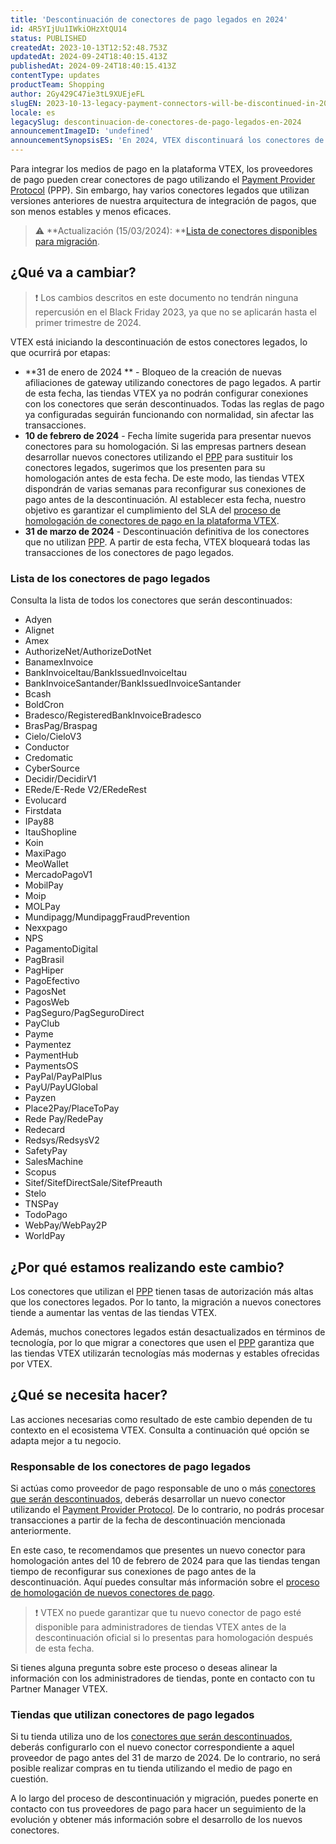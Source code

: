 ```yaml
---
title: 'Descontinuación de conectores de pago legados en 2024'
id: 4R5YIjUu1IWkiOHzXtQU14
status: PUBLISHED
createdAt: 2023-10-13T12:52:48.753Z
updatedAt: 2024-09-24T18:40:15.413Z
publishedAt: 2024-09-24T18:40:15.413Z
contentType: updates
productTeam: Shopping
author: 2Gy429C47ie3tL9XUEjeFL
slugEN: 2023-10-13-legacy-payment-connectors-will-be-discontinued-in-2024
locale: es
legacySlug: descontinuacion-de-conectores-de-pago-legados-en-2024
announcementImageID: 'undefined'
announcementSynopsisES: 'En 2024, VTEX discontinuará los conectores de pagos heredados, que no utilizan el Payment Provider Protocol.'
---
```


Para integrar los medios de pago en la plataforma VTEX, los proveedores de pago pueden crear conectores de pago utilizando el [Payment Provider Protocol](https://help.vtex.com/es/tutorial/payment-provider-protocol--RdsT2spdq80MMwwOeEq0m) (PPP). Sin embargo, hay varios conectores legados que utilizan versiones anteriores de nuestra arquitectura de integración de pagos, que son menos estables y menos eficaces.

> ⚠️ **Actualización (15/03/2024): **[Lista de conectores disponibles para migración](https://help.vtex.com/es/announcements/descontinuacion-de-conectores-de-pago-legados--11SHyRwcAr4fs46K7PccOr).

## ¿Qué va a cambiar?

> ❗ Los cambios descritos en este documento no tendrán ninguna repercusión en el Black Friday 2023,  ya que no se aplicarán hasta el primer trimestre de 2024.

VTEX está iniciando la descontinuación de estos conectores legados, lo que ocurrirá por etapas:

- **31 de enero de 2024 ** - Bloqueo de la creación de nuevas afiliaciones de gateway utilizando conectores de pago legados. A partir de esta fecha, las tiendas VTEX ya no podrán configurar conexiones con los conectores que serán descontinuados. Todas las reglas de pago ya configuradas seguirán funcionando con normalidad, sin afectar las transacciones.
- **10 de febrero de 2024** - Fecha límite sugerida para presentar nuevos conectores para su homologación. Si las empresas partners desean desarrollar nuevos conectores utilizando el [PPP](https://help.vtex.com/es/tutorial/payment-provider-protocol--RdsT2spdq80MMwwOeEq0m) para sustituir los conectores legados, sugerimos que los presenten para su homologación antes de esta fecha. De este modo, las tiendas VTEX dispondrán de varias semanas para reconfigurar sus conexiones de pago antes de la descontinuación. Al establecer esta fecha, nuestro objetivo es garantizar el cumplimiento del SLA del [proceso de homologación de conectores de pago en la plataforma VTEX](https://developers.vtex.com/docs/guides/payments-integration-payment-provider-homologation).
- **31 de marzo de 2024** - Descontinuación definitiva de los conectores que no utilizan [PPP](https://help.vtex.com/es/tutorial/payment-provider-protocol--RdsT2spdq80MMwwOeEq0m). A partir de esta fecha, VTEX bloqueará todas las transacciones de los conectores de pago legados.

### Lista de los conectores de pago legados

Consulta la lista de todos los conectores que serán descontinuados:

- Adyen
- Alignet
- Amex
- AuthorizeNet/AuthorizeDotNet
- BanamexInvoice
- BankInvoiceItau/BankIssuedInvoiceItau
- BankInvoiceSantander/BankIssuedInvoiceSantander
- Bcash
- BoldCron
- Bradesco/RegisteredBankInvoiceBradesco
- BrasPag/Braspag
- Cielo/CieloV3
- Conductor
- Credomatic
- CyberSource
- Decidir/DecidirV1
- ERede/E-Rede V2/ERedeRest
- Evolucard
- Firstdata
- IPay88
- ItauShopline
- Koin
- MaxiPago
- MeoWallet
- MercadoPagoV1
- MobilPay
- Moip
- MOLPay
- Mundipagg/MundipaggFraudPrevention
- Nexxpago
- NPS
- PagamentoDigital
- PagBrasil
- PagHiper
- PagoEfectivo
- PagosNet
- PagosWeb
- PagSeguro/PagSeguroDirect
- PayClub
- Payme
- Paymentez
- PaymentHub
- PaymentsOS
- PayPal/PayPalPlus
- PayU/PayUGlobal
- Payzen
- Place2Pay/PlaceToPay
- Rede Pay/RedePay
- Redecard
- Redsys/RedsysV2
- SafetyPay
- SalesMachine
- Scopus
- Sitef/SitefDirectSale/SitefPreauth
- Stelo
- TNSPay
- TodoPago
- WebPay/WebPay2P
- WorldPay

## ¿Por qué estamos realizando este cambio?

Los conectores que utilizan el [PPP](https://help.vtex.com/es/tutorial/payment-provider-protocol--RdsT2spdq80MMwwOeEq0m) tienen tasas de autorización más altas que los conectores legados. Por lo tanto, la migración a nuevos conectores tiende a aumentar las ventas de las tiendas VTEX.

Además, muchos conectores legados están desactualizados en términos de tecnología,  por lo que migrar a conectores que usen el [PPP](https://help.vtex.com/es/tutorial/payment-provider-protocol--RdsT2spdq80MMwwOeEq0m) garantiza que las tiendas VTEX utilizarán tecnologías más modernas y estables ofrecidas por VTEX.

## ¿Qué se necesita hacer?

Las acciones necesarias como resultado de este cambio dependen de tu contexto en el ecosistema VTEX. Consulta a continuación qué opción se adapta mejor a tu negocio.

### Responsable de los conectores de pago legados

Si actúas como proveedor de pago responsable de uno o más [conectores que serán descontinuados](#lista-de-los-conectores-de-pago-legados), deberás desarrollar un nuevo conector utilizando el [Payment Provider Protocol](https://help.vtex.com/es/tutorial/payment-provider-protocol--RdsT2spdq80MMwwOeEq0m). De lo contrario, no podrás procesar transacciones a partir de la fecha de descontinuación mencionada anteriormente.

En este caso, te recomendamos que presentes un nuevo conector para homologación antes del 10 de febrero de 2024 para que las tiendas tengan tiempo de reconfigurar sus conexiones de pago antes de la descontinuación. Aquí puedes consultar más información sobre el [proceso de homologación de nuevos conectores de pago](https://developers.vtex.com/docs/guides/payments-integration-payment-provider-homologation).

> ❗ VTEX no puede garantizar que tu nuevo conector de pago esté disponible para administradores de tiendas VTEX antes de la descontinuación oficial si lo presentas para homologación después de esta fecha.

Si tienes alguna pregunta sobre este proceso o deseas alinear la información con los administradores de tiendas, ponte en contacto con tu Partner Manager VTEX.

### Tiendas que utilizan conectores de pago legados

Si tu tienda utiliza uno de los [conectores que serán descontinuados](#lista-de-los-conectores-de-pago-legados), deberás configurarlo con el nuevo conector correspondiente a aquel proveedor de pago antes del 31 de marzo de 2024. De lo contrario, no será posible realizar compras en tu tienda utilizando el medio de pago en cuestión.

A lo largo del proceso de descontinuación y migración, puedes ponerte en contacto con tus proveedores de pago para hacer un seguimiento de la evolución y obtener más información sobre el desarrollo de los nuevos conectores.

